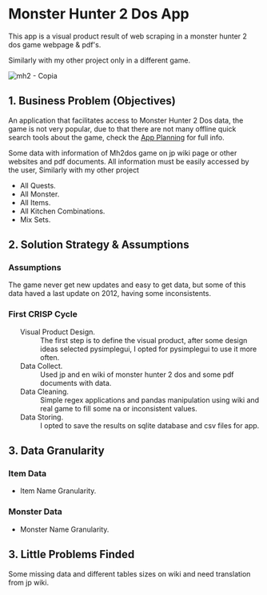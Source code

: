 # Monster Hunter 2 Dos App
<p>This app is a visual product result of web scraping in a monster hunter 2 dos game webpage & pdf's.</p>
<p>Similarly with my other project only in a different game.</p>

![mh2 - Copia](https://user-images.githubusercontent.com/75986085/147991881-691a3e0f-93bc-41af-9af2-3dffe4090952.png)

<h2>1. Business Problem (Objectives)</h2>
 <p>An application that facilitates access to Monster Hunter 2 Dos data, the game is not very popular, due to that there are not many offline quick search tools about the game, check the <a href="https://github.com/xGabrielR/Monster-Hunter-2-Dos-App/blob/main/mh2_database_app_planing.ipynb">App Planning</a> for full info.</p>
 <p>Some data with information of Mh2dos game on jp wiki page or other websites and pdf documents. All information must be easily accessed by the user, Similarly with my other project</p>
 <ul>
    <li>All Quests.</li>
    <li>All Monster.</li>
    <li>All Items.</li>
    <li>All Kitchen Combinations.</li>
    <li>Mix Sets.</li>
</ul>
  
<h2>2. Solution Strategy & Assumptions</h2>
<h3>Assumptions</h3>
<p>The game never get new updates and easy to get data, but some of this data haved a last update on 2012, having some inconsistents.</p>
<h3>First CRISP Cycle</h3>
<ul>
  <dl>
    <dt>Visual Product Design.</dt>
      <dd>The first step is to define the visual product, after some design ideas selected pysimplegui, I opted for pysimplegui to use it more often.</dd>
    <dt>Data Collect.</dt>
      <dd>Used jp and en wiki of monster hunter 2 dos and some pdf documents with data.</dd>
    <dt>Data Cleaning.</dt>
      <dd>Simple regex applications and pandas manipulation using wiki and real game to fill some na or inconsistent values.</dd>
    <dt>Data Storing.</dt>
      <dd>I opted to save the results on sqlite database and csv files for app.</dd>
  </dl>
</ul>

<h2>3. Data Granularity</h2>
<h3>Item Data</h3>
<ul>
  <li>Item Name Granularity.</li>
</ul>
<h3>Monster Data</h3>
<ul>
  <li>Monster Name Granularity.</li>
</ul>
<h2>3. Little Problems Finded</h2>
<p>Some missing data and different tables sizes on wiki and need translation from jp wiki.</p>
